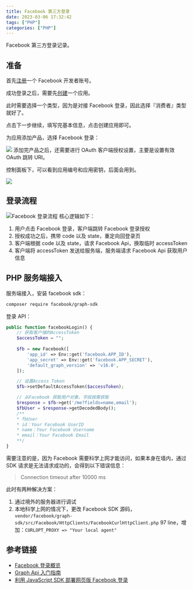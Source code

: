 ```yaml
---
title: Facebook 第三方登录
date: 2023-03-06 17:32:42
tags: ["PHP"]
categories: ["PHP"]
---
```


Facebook 第三方登录记录。

<!--  -->

## 准备

首先[注册](https://developers.facebook.com/)一个 Facebook 开发者账号。

成功登录之后，需要先[创建](https://developers.facebook.com/apps/create/)一个应用。

此时需要选择一个类型，因为是对接 Facebook 登录，因此选择『消费者』类型就好了。

点击下一步继续，填写完基本信息，点击创建应用即可。

为应用添加产品，选择 Facebook 登录：

![](https://cdn.jsdelivr.net/gh/0xAiKang/CDN/blog/images/20230228153639.png)
添加完产品之后，还需要进行 OAuth 客户端授权设置，主要是设置有效 OAuth 跳转 URI。

控制面板下，可以看到应用编号和应用密钥，后面会用到。

![](https://cdn.jsdelivr.net/gh/0xAiKang/CDN/blog/images/20230228155231.png)
## 登录流程

![Facebook 登录流程](https://img-blog.csdnimg.cn/20200423142735203.png?x-oss-process=image/watermark,type_ZmFuZ3poZW5naGVpdGk,shadow_10,text_aHR0cHM6Ly9ibG9nLmNzZG4ubmV0L2h1eXV5YW5nNjY4OA==,size_10,color_FFFFFF,t_70)
核心逻辑如下：
1. 用户点击 Facebook 登录，客户端跳转 Facebook 登录授权
2. 授权成功之后，携带 code 以及 state，重定向回登录页
3. 客户端根据 code 以及 state，请求 Facebook  Api，换取临时 accessToken
4. 客户端将 accessToken 发送给服务端，服务端请求 Facebook Api 获取用户信息

## PHP 服务端接入
服务端接入，安装 facebook sdk：
```bash
composer require facebook/graph-sdk
```

登录 API：
```php
public function facebookLogin() {
    // 获取客户端的AccessToken
    $accessToken = "";
  
    $fb = new Facebook([
        'app_id' => Env::get('facebook.APP_ID'),
        'app_secret' => Env::get('facebook.APP_SECRET'),
        'default_graph_version' => 'v16.0',
    ]);

    // 设置Access Token
    $fb->setDefaultAccessToken($accessToken);

    // 从Facebook 获取用户对象，字段按需获取
    $response = $fb->get('/me?fields=name,email');
    $fbUser = $response->getDecodedBody();
    /**
    * fbUser
    * id：Your Facebook UserID
    * name：Your Facebook Username
    * email：Your Facebook Email
    **/
}
```

需要注意的是，因为 Facebook 需要科学上网才能访问，如果本身在墙内，通过 SDK 请求是无法请求成功的，会得到以下错误信息：

> Connection timeout after 10000 ms

此时有两种解决方案：
1. 通过境外的服务器进行调试
2. 本地科学上网的情况下，更改 Facebook SDK 源码，`vendor/facebook/graph-sdk/src/Facebook/HttpClients/FacebookCurlHttpClient.php` 97 line，增加：`CURLOPT_PROXY => "Your local agent"`

## 参考链接
* [Facebook 登录概览](https://developers.facebook.com/docs/facebook-login/overview)
* [Graph Api 入门指南](https://developers.facebook.com/docs/graph-api/get-started)
* [利用 JavaScript SDK 部署网页版 Facebook 登录](https://developers.facebook.com/docs/facebook-login/web)